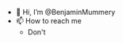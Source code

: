 - 👋 Hi, I’m @BenjaminMummery
- 📫 How to reach me
  - Don't

<!---
BenjaminMummery/BenjaminMummery is a ✨ special ✨ repository because its `README.md` (this file) appears on your GitHub profile.
You can click the Preview link to take a look at your changes.
--->
